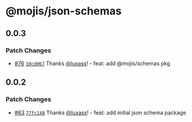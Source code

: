 # @mojis/json-schemas

## 0.0.3

### Patch Changes

- [#76](https://github.com/mojisdev/mojis/pull/76) [`10cd067`](https://github.com/mojisdev/mojis/commit/10cd06723ddd4a25134821bb987599faaf524aff) Thanks [@luxass](https://github.com/luxass)! - feat: add @mojis/schemas pkg

## 0.0.2

### Patch Changes

- [#63](https://github.com/mojisdev/mojis/pull/63) [`77fc148`](https://github.com/mojisdev/mojis/commit/77fc14877612772f70f040a9067df78357126f88) Thanks [@luxass](https://github.com/luxass)! - feat: add initial json schema package
